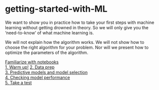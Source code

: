 # getting-started-with-ML

We want to show you in practice how to take your first steps with machine learning without getting drowned in theory. So we will only give you the ‘need-to-know’ of what machine learning is.

We will not explain how the algorithm works. We will not show how to choose the right algorithm for your problem. Nor will we present how to optimize the parameters of the algorithm.

[Familiarize with notebooks](https://github.com/anupamadas31/getting-started-with-ML/blob/master/Running%20Code.ipynb)<br>
[1. Warm up!](https://github.com/anupamadas31/getting-started-with-ML/blob/master/exploratory%20data%20analysis.ipynb)
[2. Data prep](https://github.com/anupamadas31/getting-started-with-ML/blob/master/data%20wrangling%20and%20prediction.ipynb)<br>
[3. Predictive models and model selection](https://github.com/anupamadas31/getting-started-with-ML/blob/master/data%20wrangling%20and%20prediction.ipynb)<br>
[4. Checking model performance](https://github.com/anupamadas31/getting-started-with-ML/blob/master/data%20wrangling%20and%20prediction.ipynb)<br>
[5. Take a test](https://github.com/anupamadas31/getting-started-with-ML/blob/master/Sales%20Prediction_%20test.ipynb)<br>


